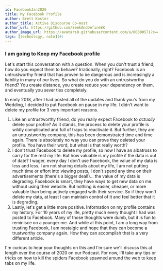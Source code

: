 ```yaml
---
id: FacebookJan2020
title: My Facebook Profile
author: Brett Koster
author_title: Active Discourse Co-Host
author_url: https://github.com/SeekAndDefineBK
author_image_url: https://avatars0.githubusercontent.com/u/60300571?s=460&v=4
tags: [technology, note](#)
---
```

### I am going to Keep my Facebook profile

Let's start this conversation with a question. When you don't trust a friend, how do you expect them to behave? Irrationally, right? Facebook is an untrustworthy friend that has proven to be dangerous and is increasingly a liability in many of our lives. So what do you do with an untrustworthy friend? You create distance, you create reduce your dependency on them, and eventually you sever ties completely. 

In early 2018, after I had posted all of the updates and thank you's from my Wedding, I decided to put Facebook on pause in my life. I didn't want to delete my profile for 3 very important reasons.
1. Like an untrustworthy friend, do you really expect Facebook to *actually* delete your profile? As it stands, the process to delete your profile is wildly complicated and full of traps to reactivate it. But further, they are an untrustworthy company, this has been demonstrated time and time again. There is absolutely no way you can prove they deleted your profile. You have their word, but what is that really worth?
2. I don't trust Facebook to delete my profile, so now I have an albatross to carry for the rest my life. But how valuable is my profile if the data is out of date? I wager, every day I don't use Facebook, the value of my data is less and less. I am not sharing details about my life, I am not putting much time or effort into viewing posts, I don't spend any time on their advertisements (there's a bigger deal!)... the value of my data is degrading. Facebook is smart, they have ways to get new data on me without using their website. But nothing is easier, cheaper, or more valuable than being actively engaged with their service. So if they won't delete my data, at least I can maintain control of it and feel better that it is degrading.
3. Lastly, let's get a little more positive. Information on my profile contains my history. For 10 years of my life, pretty much every thought I had was posted to Facebook. Many of those thoughts were dumb, but it is fun to reminisce on a younger me. And while at this point, I am a long way from trusting Facebook, I am nostalgic and hope that they can become a trustworthy company again. How they can accomplish that is a very different article.

I'm curious to hear your thoughts on this and I'm sure we'll discuss this at length over the course of 2020 on our Podcast. For now, I'll take any tips or tricks on how to kill the spiders Facebook spawned around the web to keep tabs on my life. 